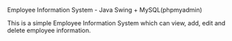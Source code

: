 Employee Information System - Java Swing + MySQL(phpmyadmin)

This is a simple Employee Information System which can view, add, edit and delete employee information. 
